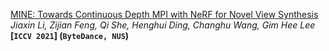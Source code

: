 [MINE: Towards Continuous Depth MPI with NeRF for Novel View Synthesis](https://arxiv.org/pdf/2103.14910.pdf)  
*Jiaxin Li, Zijian Feng, Qi She, Henghui Ding, Changhu Wang, Gim Hee Lee*  
**[`ICCV 2021`] (`ByteDance, NUS`)**

